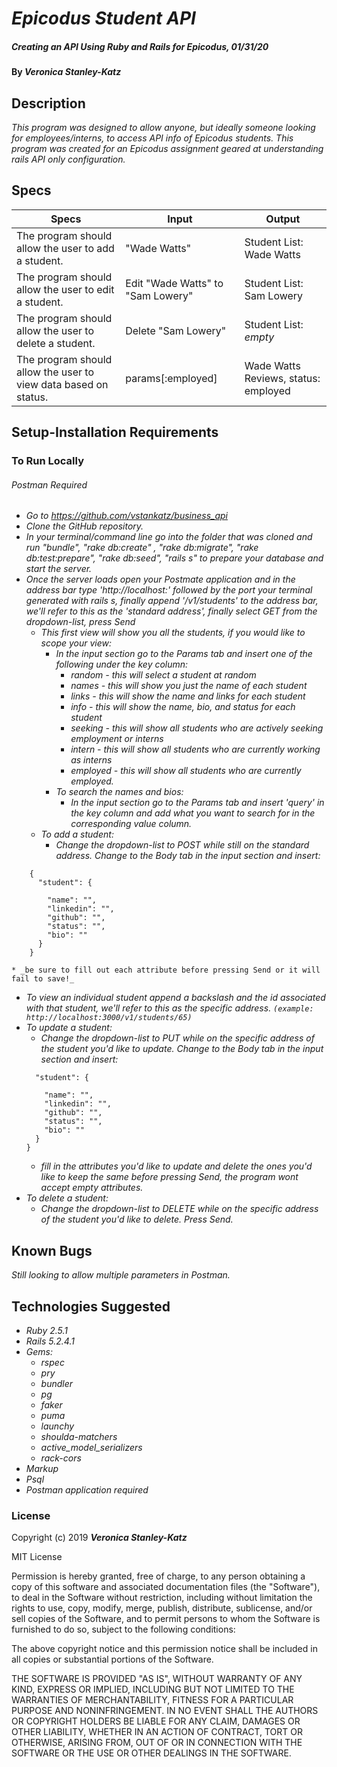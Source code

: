 # _Epicodus Student API_

##### _Creating an API Using Ruby and Rails for Epicodus, 01/31/20_

#### By _**Veronica Stanley-Katz**_

## Description

_This program was designed to allow anyone, but ideally someone looking for employees/interns, to access API info of Epicodus students. This program was created for an Epicodus assignment geared at understanding rails API only configuration._

## Specs

|Specs|Input|Output|
|-|-|-|
|The program should allow the user to add a student.| "Wade Watts"| Student List: Wade Watts|
|The program should allow the user to edit a student.| Edit "Wade Watts" to "Sam Lowery" |Student List: Sam Lowery|
|The program should allow the user to delete a student. |Delete "Sam Lowery" |Student List: *empty*|
|The program should allow the user to view data based on status.|params[:employed]|Wade Watts Reviews, status: employed|


## Setup-Installation Requirements

### To Run Locally
###### Postman Required
* _Go to https://github.com/vstankatz/business_api_
* _Clone the GitHub repository._
* _In your terminal/command line go into the folder that was cloned and run "bundle", "rake db:create" , "rake db:migrate", "rake db:test:prepare", "rake db:seed", "rails s" to prepare your database and start the server._
* _Once the server loads open your Postmate application and in the address bar type 'http://localhost:' followed by the port your terminal generated with rails s, finally append '/v1/students' to the address bar, we'll refer to this as the 'standard address', finally select GET from the dropdown-list, press Send_
  * _This first view will show you all the students, if you would like to scope your view:_
    * _In the input section go to the Params tab and insert one of the following under the key column:_
      * _random - this will select a student at random_
      * _names - this will show you just the name of each student_
      * _links - this will show the name and links for each student_
      * _info - this will show the name, bio, and status for each student_
      * _seeking - this will show all students who are actively seeking employment or interns_
      * _intern - this will show all students who are currently working as interns_
      * _employed - this will show all students who are currently employed._
    * _To search the names and bios:_
      * _In the input section go to the Params tab and insert 'query' in the key column and add what you want to search for in the corresponding value column._
  * _To add a student:_
    * _Change the dropdown-list to POST while still on the standard address. Change to the Body tab in the input section and insert:_
```
    {
      "student": {

        "name": "",
        "linkedin": "",
        "github": "",
        "status": "",
        "bio": ""
      }
    }
```

    * _be sure to fill out each attribute before pressing Send or it will fail to save!_
  * _To view an individual student append a backslash and the id associated with that student, we'll refer to this as the specific address. ```(example: http://localhost:3000/v1/students/65)```_
  * _To update a student:_
    * _Change the dropdown-list to PUT while on the specific address of the student you'd like to update. Change to the Body tab in the input section and insert:_
    ```{
      "student": {

        "name": "",
        "linkedin": "",
        "github": "",
        "status": "",
        "bio": ""
      }
    }
    ```
    * _fill in the attributes you'd like to update and delete the ones you'd like to keep the same before pressing Send, the program wont accept empty attributes._
  * _To delete a student:_
    * _Change the dropdown-list to DELETE while on the specific address of the student you'd like to delete. Press Send._


## Known Bugs
_Still looking to allow multiple parameters in Postman._

## Technologies Suggested
* _Ruby 2.5.1_
* _Rails 5.2.4.1_
* _Gems:_
  * _rspec_
  * _pry_
  * _bundler_
  * _pg_
  * _faker_
  * _puma_
  * _launchy_
  * _shoulda-matchers_
  * _active_model_serializers_
  * _rack-cors_
* _Markup_
* _Psql_
* _Postman application required_

### License

Copyright (c) 2019 **_Veronica Stanley-Katz_**

MIT License

Permission is hereby granted, free of charge, to any person obtaining a copy
of this software and associated documentation files (the "Software"), to deal
in the Software without restriction, including without limitation the rights
to use, copy, modify, merge, publish, distribute, sublicense, and/or sell
copies of the Software, and to permit persons to whom the Software is
furnished to do so, subject to the following conditions:

The above copyright notice and this permission notice shall be included in all
copies or substantial portions of the Software.

THE SOFTWARE IS PROVIDED "AS IS", WITHOUT WARRANTY OF ANY KIND, EXPRESS OR
IMPLIED, INCLUDING BUT NOT LIMITED TO THE WARRANTIES OF MERCHANTABILITY,
FITNESS FOR A PARTICULAR PURPOSE AND NONINFRINGEMENT. IN NO EVENT SHALL THE
AUTHORS OR COPYRIGHT HOLDERS BE LIABLE FOR ANY CLAIM, DAMAGES OR OTHER
LIABILITY, WHETHER IN AN ACTION OF CONTRACT, TORT OR OTHERWISE, ARISING FROM,
OUT OF OR IN CONNECTION WITH THE SOFTWARE OR THE USE OR OTHER DEALINGS IN THE
SOFTWARE.
